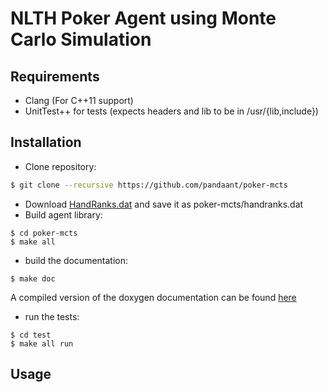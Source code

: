 # NLTH Poker Agent using Monte Carlo Simulation

## Requirements

* Clang (For C++11 support)
* UnitTest++ for tests (expects headers and lib to be in /usr/{lib,include})

## Installation
* Clone repository:
```bash
$ git clone --recursive https://github.com/pandaant/poker-mcts
```
* Download [HandRanks.dat](https://github.com/christophschmalhofer/poker/blob/master/XPokerEval/XPokerEval.TwoPlusTwo/HandRanks.dat) and save it as poker-mcts/handranks.dat
* Build agent library:
```shell
$ cd poker-mcts
$ make all
```
* build the documentation:
```shell
$ make doc
```
A compiled version of the doxygen documentation can be found [here](http://mark-zumbruch.de/documentation/poker-mcts/)
* run the tests:
```shell
$ cd test
$ make all run
```

## Usage